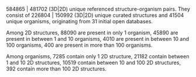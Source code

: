 584865 | 481702 (3D|2D) unique referenced structure-organism pairs. 
 They consist of 
 226804 | 150992 (3D|2D) unique curated structures and 
 41504 unique organisms,
 originating from 
 31 initial open databases. 
 
 Among 2D structures, 
 88090 are present in only 1 organism, 
 45890 are present in between 1 and 10 organisms, 
 4010 are present in between 10 and 100 organisms, 
 400 are present in more than 100 organisms. 
 
 Among organisms, 
 7285 contain only 1 2D structure, 
 21182 contain between 1 and 10 2D structures, 
 10519 contain between 10 and 100 2D structures, 
 392 contain more than 100 2D structures. 
